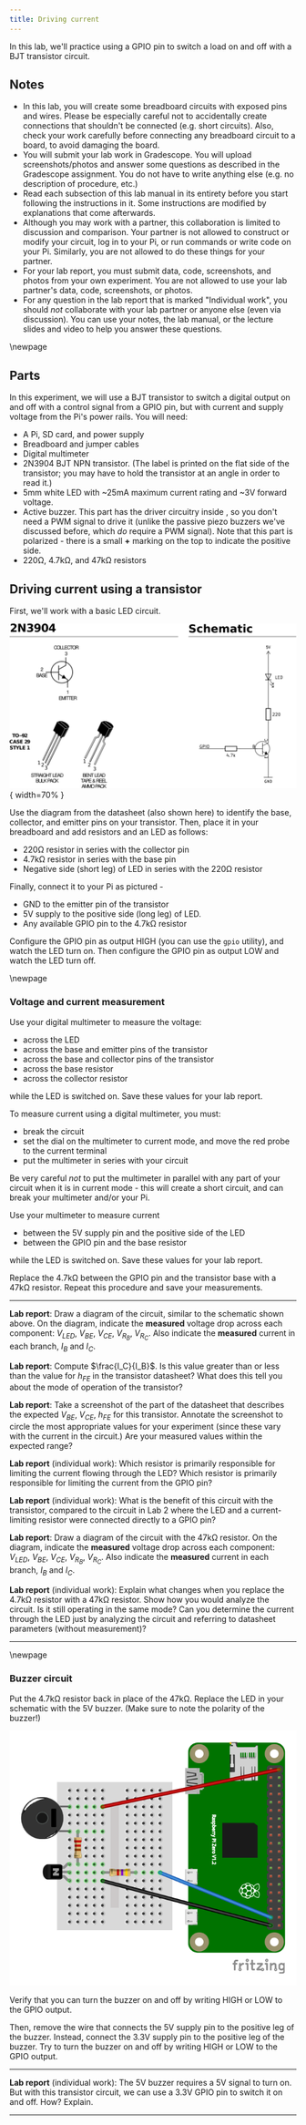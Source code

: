 ```yaml
---
title: Driving current
---
```


In this lab, we'll practice using a GPIO pin to switch a load on and off with a BJT transistor circuit. 

## Notes

* In this lab, you will create some breadboard circuits with exposed pins and wires. Please be especially careful not to accidentally create connections that shouldn't be connected (e.g. short circuits). Also, check your work carefully before connecting any breadboard circuit to a board, to avoid damaging the board.
* You will submit your lab work in Gradescope. You will upload screenshots/photos and answer some questions as described in the Gradescope assignment. You do not have to write anything else (e.g. no description of procedure, etc.) 
* Read each subsection of this lab manual in its entirety before you start following the instructions in it. Some instructions are modified by explanations that come afterwards.
* Although you may work with a partner, this collaboration is limited to discussion and comparison. Your partner is not allowed to construct or modify your circuit, log in to your Pi, or run commands or write code on your Pi. Similarly, you are not allowed to do these things for your partner. 
* For your lab report, you must submit data, code, screenshots, and photos from your own experiment. You are not allowed to use your lab partner's data, code, screenshots, or photos.
* For any question in the lab report that is marked "Individual work", you should *not* collaborate with your lab partner or anyone else (even via discussion). You can use your notes, the lab manual, or the lecture slides and video to help you answer these questions.


\newpage

## Parts

In this experiment, we will use a BJT transistor to switch a digital output on and off with a control signal from a GPIO pin, but with current and supply voltage from the Pi's power rails. You will need:

* A Pi, SD card, and power supply
* Breadboard and jumper cables
* Digital multimeter
* 2N3904 BJT NPN transistor. (The label is printed on the flat side of the transistor; you may have to hold the transistor at an angle in order to read it.)
* 5mm white LED with ~25mA maximum current rating and ~3V forward voltage.
* Active buzzer. This part has the driver circuitry inside , so you don't need a PWM signal to drive it (unlike the passive piezo buzzers we've discussed before, which *do* require a PWM signal). Note that this part is polarized - there is a small **+** marking on the top to indicate the positive side.
* 220Ω, 4.7kΩ, and 47kΩ resistors


## Driving current using a transistor

First, we'll work with a basic LED circuit.

![Identify base, collector, and emitter pins for your transistor, then connect it as pictured. Note that the order of pins is *not* standardized; different transistors can have different pinouts.](images/orientation-2N3904-2N2222.svg){ width=70% }

Use the diagram from the datasheet (also shown here) to identify the base, collector, and emitter pins on your transistor. Then, place it in your breadboard and add resistors and an LED as follows:

* 220Ω resistor in series with the collector pin
* 4.7kΩ resistor in series with the base pin
* Negative side (short leg) of LED in series with the 220Ω resistor 

Finally, connect it to your Pi as pictured - 

* GND to the emitter pin of the transistor
* 5V supply to the positive side (long leg) of LED. 
* Any available GPIO pin to the 4.7kΩ resistor

Configure the GPIO pin as output HIGH (you can use the `gpio` utility), and watch the LED turn on.  Then configure the GPIO pin as output LOW and watch the LED turn off.

\newpage


### Voltage and current measurement


Use your digital multimeter to measure the voltage:

* across the LED
* across the base and emitter pins of the transistor
* across the base and collector pins of the transistor
* across the base resistor
* across the collector resistor

while the LED is switched on. Save these values for your lab report.



To measure current using a digital multimeter, you must:

* break the circuit
* set the dial on the multimeter to current mode, and move the red probe to the current terminal
* put the multimeter in series with your circuit

Be very careful *not* to put the multimeter in parallel with any part of your circuit when it is in current mode - this will create a short circuit, and can break your multimeter and/or your Pi.


Use your multimeter to measure current 

* between the 5V supply pin and the positive side of the LED
* between the GPIO pin and the base resistor


while the LED is switched on. Save these values for your lab report.

Replace the 4.7kΩ between the GPIO pin and the transistor base with a 47kΩ resistor. Repeat this procedure and save your measurements.

---

**Lab report**: Draw a diagram of the circuit, similar to the schematic shown above. On the diagram, indicate the **measured** voltage drop across each component: $V_{LED}$, $V_{BE}$, $V_{CE}$, $V_{R_B}$, $V_{R_C}$. Also indicate the **measured** current in each branch, $I_B$ and $I_C$.


<!-- VBE = 0.67, VCE = 0.11, IC = 11.39, IB  = 0.5-->

**Lab report**: Compute $\frac{I_C}{I_B}$. Is this value greater than or less than the value for $h_{FE}$ in the transistor datasheet? What does this tell you about the mode of operation of the transistor?

**Lab report**: Take a screenshot of the part of the datasheet that describes the expected $V_{BE}$, $V_{CE}$, $h_{FE}$ for this transistor. Annotate the screenshot to circle the most appropriate values for your experiment (since these vary with the current in the circuit.) Are your measured values within the expected range?


**Lab report** (individual work): Which resistor is primarily responsible for limiting the current flowing through the LED? Which resistor is primarily responsible for limiting the current from the GPIO pin? 

**Lab report** (individual work): What is the benefit of this circuit with the transistor, compared to the circuit in Lab 2 where the LED and a current-limiting resistor were connected directly to a GPIO pin? 

**Lab report**: Draw a diagram of the circuit with the 47kΩ resistor. On the diagram, indicate the **measured** voltage drop across each component: $V_{LED}$, $V_{BE}$, $V_{CE}$, $V_{R_B}$, $V_{R_C}$. Also indicate the **measured** current in each branch, $I_B$ and $I_C$.


**Lab report** (individual work): Explain what changes when you replace the 4.7kΩ resistor with a 47kΩ resistor. Show how you would analyze the circuit. Is it still operating in the same mode? Can you determine the current through the LED just by analyzing the circuit and referring to datasheet parameters (without measurement)?

<!-- with 50k: VBE = 0.743, VCE = 0.629, IC = 8.91, IB  = 0.04-->



---


\newpage

### Buzzer circuit

Put the 4.7kΩ resistor back in place of the 47kΩ. Replace the LED in your schematic with the 5V buzzer. (Make sure to note the polarity of the buzzer!)

![5V buzzer circuit. This is an active buzzer, meaning that it contains internal circuitry to drive the buzzer; it doesn't need an external PWM signal.](images/buzzer_bb.svg)

Verify that you can turn the buzzer on and off by writing HIGH or LOW to the GPIO output.

Then, remove the wire that connects the 5V supply pin to the positive leg of the buzzer. Instead, connect the 3.3V supply pin to the positive leg of the buzzer. Try to turn the buzzer on and off by writing HIGH or LOW to the GPIO output.

---

**Lab report** (individual work): The 5V buzzer requires a 5V signal to turn on. But with this transistor circuit, we can use a 3.3V GPIO pin to switch it on and off. How? Explain.

---

